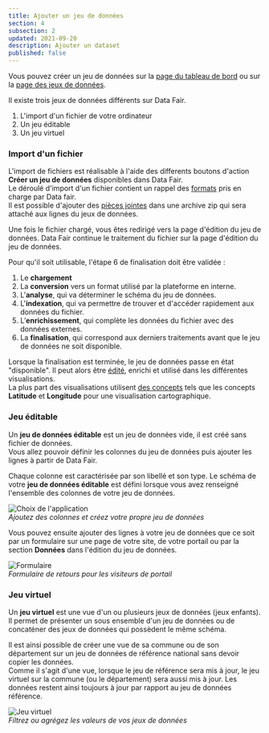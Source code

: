 ```yaml
---
title: Ajouter un jeu de données
section: 4
subsection: 2
updated: 2021-09-20
description: Ajouter un dataset
published: false
---
```


Vous pouvez créer un jeu de données sur la [page du tableau de bord](./user-guide-backoffice/dashboard) ou sur la [page des jeux de données](./user-guide-backoffice/datasets).

Il existe trois jeux de données différents sur Data Fair.
1. L'import d'un fichier de votre ordinateur
2. Un jeu éditable
3. Un jeu virtuel

### Import d'un fichier

L'import de fichiers est réalisable à l'aide des differents boutons d'action **Créer un jeu de données** disponibles dans Data Fair.  
Le déroulé d'import d'un fichier contient un rappel des [formats](./user-guide-backoffice/file-formats) pris en charge par Data fair.  
Il est possible d'ajouter des [pièces jointes](./user-guide-backoffice/attachements) dans une archive zip qui sera attaché aux lignes du jeux de données.

Une fois le fichier chargé, vous êtes redirigé vers la page d'édition du jeu de données. Data Fair continue le traitement du fichier sur la page d'édition du jeu de données.  

Pour qu'il soit utilisable, l'étape 6 de finalisation doit être validée :  

1. Le **chargement**
2. La **conversion** vers un format utilisé par la plateforme en interne.
3. L'**analyse**, qui va déterminer le schéma du jeu de données.
4. L'**indexation**, qui va permettre de trouver et d'accéder rapidement aux données du fichier.
5. L’**enrichissement**, qui complète les données du fichier avec des données externes.
6. La **finalisation**, qui correspond aux derniers traitements avant que le jeu de données ne soit disponible.

<p>
</p>

Lorsque la finalisation est terminée, le jeu de données passe en état "disponible". Il peut alors être [édité](./user-guide-backoffice/edition-dataset), enrichi et utilisé dans les différentes visualisations.  
La plus part des visualisations utilisent [des concepts](./user-guide-backoffice/concept) tels que les concepts **Latitude** et **Longitude** pour une visualisation cartographique.

### Jeu éditable

Un **jeu de données éditable** est un jeu de données vide, il est créé sans fichier de données.  
Vous allez pouvoir définir les colonnes du jeu de données puis ajouter les lignes à partir de Data Fair.

Chaque colonne est caractérisée par son libellé et son type.
Le schéma de votre **jeu de données éditable** est défini lorsque vous avez renseigné l'ensemble des colonnes de votre jeu de données.

![Choix de l'application](./images/user-guide-backoffice/import-schema-editable.jpg)  
*Ajoutez des colonnes et créez votre propre jeu de données*

Vous pouvez ensuite ajouter des lignes à votre jeu de données que ce soit par un formulaire sur une page de votre site, de votre portail ou par la section **Données** dans l'édition du jeu de données.

![Formulaire](./images/user-guide-backoffice/import-formulaire.jpg)  
*Formulaire de retours pour les visiteurs de portail*

### Jeu virtuel

Un **jeu virtuel** est une vue d'un ou plusieurs jeux de données (jeux enfants).  
Il permet de présenter un sous ensemble d'un jeu de données ou de concaténer des jeux de données qui possèdent le même schéma.

Il est ainsi possible de créer une vue de sa commune ou de son département sur un jeu de données de référence national sans devoir copier les données.  
Comme il s'agit d'une vue, lorsque le jeu de référence sera mis à jour, le jeu virtuel sur la commune (ou le département) sera aussi mis à jour. Les données restent ainsi toujours à jour par rapport au jeu de données référence.

![Jeu virtuel](./images/user-guide-backoffice/import-virtuel-valeur.jpg)  
*Filtrez ou agrégez les valeurs de vos jeux de données*
